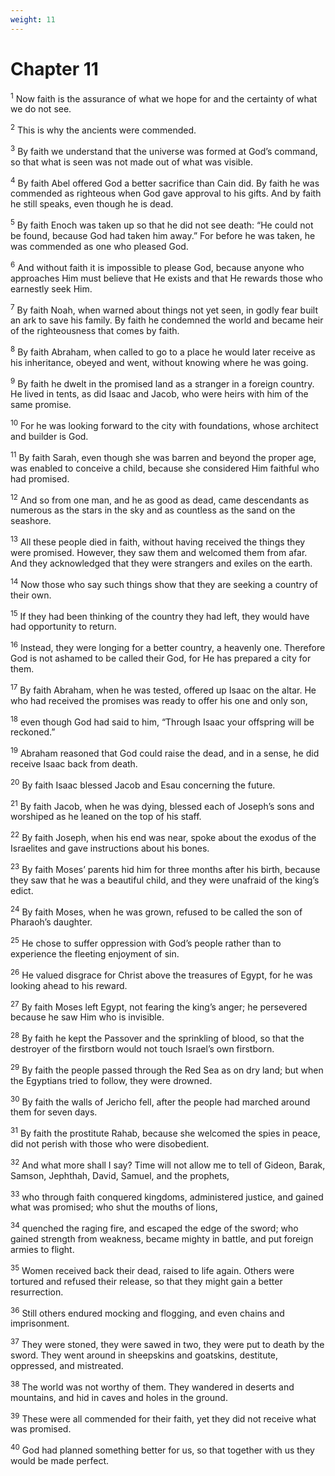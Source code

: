 ```yaml
---
weight: 11
---
```


# Chapter 11

<sup>1</sup> Now faith is the assurance of what we hope for and the certainty of what we do not see. 

<sup>2</sup> This is why the ancients were commended. 

<sup>3</sup> By faith we understand that the universe was formed at God’s command, so that what is seen was not made out of what was visible. 

<sup>4</sup> By faith Abel offered God a better sacrifice than Cain did. By faith he was commended as righteous when God gave approval to his gifts. And by faith he still speaks, even though he is dead. 

<sup>5</sup> By faith Enoch was taken up so that he did not see death: “He could not be found, because God had taken him away.” For before he was taken, he was commended as one who pleased God. 

<sup>6</sup> And without faith it is impossible to please God, because anyone who approaches Him must believe that He exists and that He rewards those who earnestly seek Him. 

<sup>7</sup> By faith Noah, when warned about things not yet seen, in godly fear built an ark to save his family. By faith he condemned the world and became heir of the righteousness that comes by faith. 

<sup>8</sup> By faith Abraham, when called to go to a place he would later receive as his inheritance, obeyed and went, without knowing where he was going. 

<sup>9</sup> By faith he dwelt in the promised land as a stranger in a foreign country. He lived in tents, as did Isaac and Jacob, who were heirs with him of the same promise. 

<sup>10</sup> For he was looking forward to the city with foundations, whose architect and builder is God. 

<sup>11</sup> By faith Sarah, even though she was barren and beyond the proper age, was enabled to conceive a child, because she considered Him faithful who had promised. 

<sup>12</sup> And so from one man, and he as good as dead, came descendants as numerous as the stars in the sky and as countless as the sand on the seashore. 

<sup>13</sup> All these people died in faith, without having received the things they were promised. However, they saw them and welcomed them from afar. And they acknowledged that they were strangers and exiles on the earth. 

<sup>14</sup> Now those who say such things show that they are seeking a country of their own. 

<sup>15</sup> If they had been thinking of the country they had left, they would have had opportunity to return. 

<sup>16</sup> Instead, they were longing for a better country, a heavenly one. Therefore God is not ashamed to be called their God, for He has prepared a city for them. 

<sup>17</sup> By faith Abraham, when he was tested, offered up Isaac on the altar. He who had received the promises was ready to offer his one and only son, 

<sup>18</sup> even though God had said to him, “Through Isaac your offspring will be reckoned.” 

<sup>19</sup> Abraham reasoned that God could raise the dead, and in a sense, he did receive Isaac back from death. 

<sup>20</sup> By faith Isaac blessed Jacob and Esau concerning the future. 

<sup>21</sup> By faith Jacob, when he was dying, blessed each of Joseph’s sons and worshiped as he leaned on the top of his staff. 

<sup>22</sup> By faith Joseph, when his end was near, spoke about the exodus of the Israelites and gave instructions about his bones. 

<sup>23</sup> By faith Moses’ parents hid him for three months after his birth, because they saw that he was a beautiful child, and they were unafraid of the king’s edict. 

<sup>24</sup> By faith Moses, when he was grown, refused to be called the son of Pharaoh’s daughter. 

<sup>25</sup> He chose to suffer oppression with God’s people rather than to experience the fleeting enjoyment of sin. 

<sup>26</sup> He valued disgrace for Christ above the treasures of Egypt, for he was looking ahead to his reward. 

<sup>27</sup> By faith Moses left Egypt, not fearing the king’s anger; he persevered because he saw Him who is invisible. 

<sup>28</sup> By faith he kept the Passover and the sprinkling of blood, so that the destroyer of the firstborn would not touch Israel’s own firstborn. 

<sup>29</sup> By faith the people passed through the Red Sea as on dry land; but when the Egyptians tried to follow, they were drowned. 

<sup>30</sup> By faith the walls of Jericho fell, after the people had marched around them for seven days. 

<sup>31</sup> By faith the prostitute Rahab, because she welcomed the spies in peace, did not perish with those who were disobedient. 

<sup>32</sup> And what more shall I say? Time will not allow me to tell of Gideon, Barak, Samson, Jephthah, David, Samuel, and the prophets, 

<sup>33</sup> who through faith conquered kingdoms, administered justice, and gained what was promised; who shut the mouths of lions, 

<sup>34</sup> quenched the raging fire, and escaped the edge of the sword; who gained strength from weakness, became mighty in battle, and put foreign armies to flight. 

<sup>35</sup> Women received back their dead, raised to life again. Others were tortured and refused their release, so that they might gain a better resurrection. 

<sup>36</sup> Still others endured mocking and flogging, and even chains and imprisonment. 

<sup>37</sup> They were stoned, they were sawed in two, they were put to death by the sword. They went around in sheepskins and goatskins, destitute, oppressed, and mistreated. 

<sup>38</sup> The world was not worthy of them. They wandered in deserts and mountains, and hid in caves and holes in the ground. 

<sup>39</sup> These were all commended for their faith, yet they did not receive what was promised. 

<sup>40</sup> God had planned something better for us, so that together with us they would be made perfect. 



